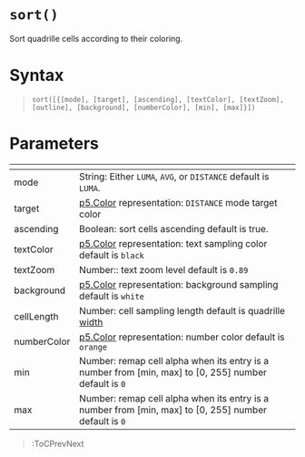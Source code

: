 # `sort()`

Sort quadrille cells according to their coloring.

# Syntax

> `sort([{[mode], [target], [ascending], [textColor], [textZoom], [outline], [background], [numberColor], [min], [max]}])`

# Parameters

| <!-- -->    | <!-- -->                                                                                                 |
|-------------|----------------------------------------------------------------------------------------------------------|
| mode        | String: Either `LUMA`, `AVG`, or `DISTANCE` default is `LUMA`.                                           |
| target      | [p5.Color](https://p5js.org/reference/#/p5.Color) representation: `DISTANCE` mode target color           |
| ascending   | Boolean: sort cells ascending default is true.                                                           |
| textColor   | [p5.Color](https://p5js.org/reference/#/p5.Color) representation: text sampling color default is `black` |
| textZoom    | Number:: text zoom level default is `0.89`                                                               |
| background  | [p5.Color](https://p5js.org/reference/#/p5.Color) representation: background sampling default is `white` |
| cellLength  | Number: cell sampling length default is quadrille [width](/docs/props#width)                             |
| numberColor | [p5.Color](https://p5js.org/reference/#/p5.Color) representation: number color default is `orange`       |
| min         | Number: remap cell alpha when its entry is a number from [min, max] to [0, 255] number default is `0`    |
| max         | Number: remap cell alpha when its entry is a number from [min, max] to [0, 255] number default is `0`    |

> :ToCPrevNext